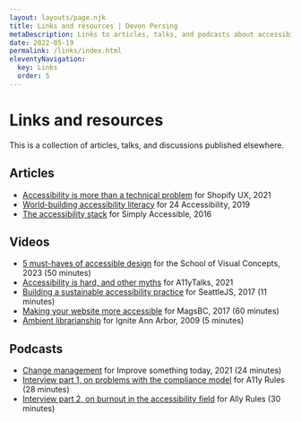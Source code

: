 ```yaml
---
layout: layouts/page.njk
title: Links and resources | Devon Persing
metaDescription: Links to articles, talks, and podcasts about accessibility and adjacent topics that I've had the pleasure to make.
date: 2022-05-19
permalink: /links/index.html
eleventyNavigation:
  key: Links
  order: 5
---
```

# Links and resources

This is a collection of articles, talks, and discussions published elsewhere.

<!-- embed sustainability video -->

## Articles

- [Accessibility is more than a technical problem](https://ux.shopify.com/accessibility-is-more-than-a-technical-problem-ca6bb9dee8ce) for Shopify UX, 2021
- [World-building accessibility literacy](https://www.24a11y.com/2019/world-building-accessibility-literacy/) for 24 Accessibility, 2019
- [The accessibility stack](https://web.archive.org/web/20210211003545/http://simplyaccessible.com/article/the-accessibility-stack/) for Simply Accessible, 2016

## Videos

- [5 must-haves of accessible design](https://youtu.be/x1AoJsrkuho?si=iMPsA87T9y_o9m1d&t=417) for the School of Visual Concepts, 2023 (50 minutes)
- [Accessibility is hard, and other myths](https://www.youtube.com/watch?v=7jho7wC1t6c) for A11yTalks, 2021
- [Building a sustainable accessibility practice](https://youtu.be/vhyWFrwJTtY?si=l5ma3-Mzh0Uou9V2) for SeattleJS, 2017 (11 minutes)
- [Making your website more accessible](https://www.youtube.com/watch?v=e9yX5n9GRFM) for MagsBC, 2017 (60 minutes)
- [Ambient librarianship](https://www.youtube.com/watch?v=zuGO_kuhZZE) for Ignite Ann Arbor, 2009 (5 minutes)

## Podcasts

- [Change management](https://pod.link/1413904169/episode/639e4ae8f4b5fb8e276f7a4b0fa96de6) for Improve something today, 2021 (24 minutes)
- [Interview part 1, on problems with the compliance model](https://a11yrules.com/podcast/e094-interview-with-devon-persing-part-1/) for A11y Rules (28 minutes)
- [Interview part 2, on burnout in the accessibility field](https://a11yrules.com/podcast/e095-interview-with-devon-persing-part-2/) for Ally Rules (30 minutes)